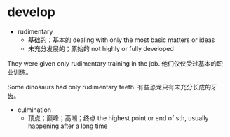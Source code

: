 # develop

- rudimentary
  - 基础的；基本的 dealing with only the most basic matters or ideas
  - 未充分发展的；原始的 not highly or fully developed

They were given only rudimentary training in the job.
他们仅仅受过基本的职业训练。

Some dinosaurs had only rudimentary teeth.
有些恐龙只有未充分长成的牙齿。

- culmination
  - 顶点；巅峰；高潮；终点 the highest point or end of sth, usually happening after a long time











